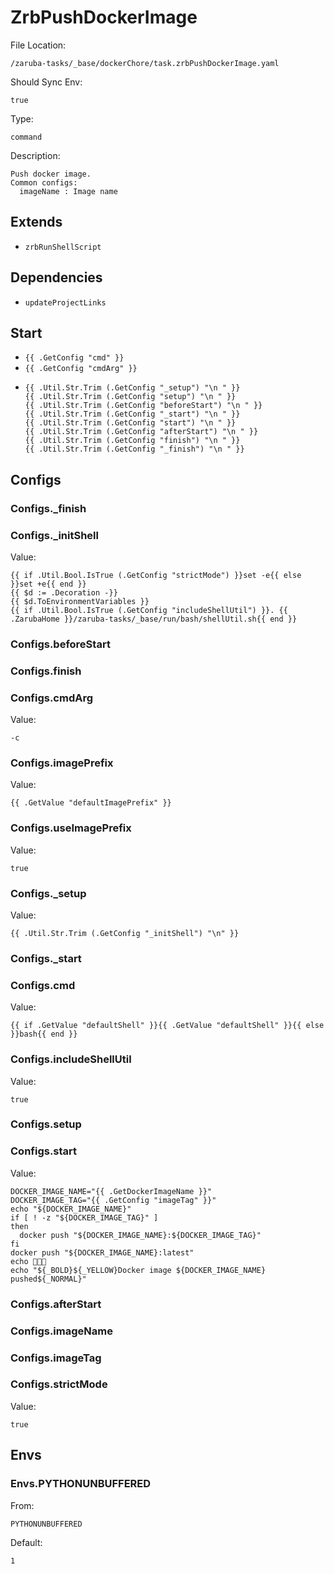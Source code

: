 
# ZrbPushDockerImage

File Location:

    /zaruba-tasks/_base/dockerChore/task.zrbPushDockerImage.yaml

Should Sync Env:

    true

Type:

    command

Description:

    Push docker image.
    Common configs:
      imageName : Image name



## Extends

* `zrbRunShellScript`


## Dependencies

* `updateProjectLinks`


## Start

* `{{ .GetConfig "cmd" }}`
* `{{ .GetConfig "cmdArg" }}`
*
    ```
    {{ .Util.Str.Trim (.GetConfig "_setup") "\n " }}
    {{ .Util.Str.Trim (.GetConfig "setup") "\n " }}
    {{ .Util.Str.Trim (.GetConfig "beforeStart") "\n " }}
    {{ .Util.Str.Trim (.GetConfig "_start") "\n " }}
    {{ .Util.Str.Trim (.GetConfig "start") "\n " }}
    {{ .Util.Str.Trim (.GetConfig "afterStart") "\n " }}
    {{ .Util.Str.Trim (.GetConfig "finish") "\n " }}
    {{ .Util.Str.Trim (.GetConfig "_finish") "\n " }}

    ```


## Configs


### Configs._finish


### Configs._initShell

Value:

    {{ if .Util.Bool.IsTrue (.GetConfig "strictMode") }}set -e{{ else }}set +e{{ end }}
    {{ $d := .Decoration -}}
    {{ $d.ToEnvironmentVariables }}
    {{ if .Util.Bool.IsTrue (.GetConfig "includeShellUtil") }}. {{ .ZarubaHome }}/zaruba-tasks/_base/run/bash/shellUtil.sh{{ end }}



### Configs.beforeStart


### Configs.finish


### Configs.cmdArg

Value:

    -c


### Configs.imagePrefix

Value:

    {{ .GetValue "defaultImagePrefix" }}


### Configs.useImagePrefix

Value:

    true


### Configs._setup

Value:

    {{ .Util.Str.Trim (.GetConfig "_initShell") "\n" }}


### Configs._start


### Configs.cmd

Value:

    {{ if .GetValue "defaultShell" }}{{ .GetValue "defaultShell" }}{{ else }}bash{{ end }}


### Configs.includeShellUtil

Value:

    true


### Configs.setup


### Configs.start

Value:

    DOCKER_IMAGE_NAME="{{ .GetDockerImageName }}"
    DOCKER_IMAGE_TAG="{{ .GetConfig "imageTag" }}"
    echo "${DOCKER_IMAGE_NAME}"
    if [ ! -z "${DOCKER_IMAGE_TAG}" ]
    then
      docker push "${DOCKER_IMAGE_NAME}:${DOCKER_IMAGE_TAG}"
    fi
    docker push "${DOCKER_IMAGE_NAME}:latest"
    echo 🎉🎉🎉
    echo "${_BOLD}${_YELLOW}Docker image ${DOCKER_IMAGE_NAME} pushed${_NORMAL}"



### Configs.afterStart


### Configs.imageName


### Configs.imageTag


### Configs.strictMode

Value:

    true


## Envs


### Envs.PYTHONUNBUFFERED

From:

    PYTHONUNBUFFERED

Default:

    1